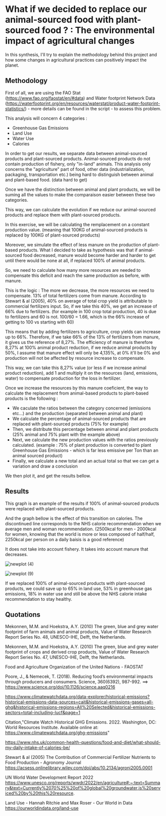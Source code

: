 # What if we decided to replace our animal-sourced food with plant-sourced food ? : The environmental impact of agricultural changes

In this synthesis, I'll try to explain the methodology behind this project and how some changes in agricultural practices can positively impact the planet.

## Methodology

First of all, we are using the FAO Stat (https://www.fao.org/faostat/en/#data) and Water footprint Network Data (https://waterfootprint.org/en/resources/waterstat/product-water-footprint-statistics/) - more details can be found in the script - to assess this problem.

This analysis will concern 4 categories :

- Greenhouse Gas Emissions
- Land Use
- Water Use
- Calories

In order to get our results, we separate data between animal-sourced products and plant-sourced products.
Animal-sourced products do not contain production of fishery, only "in-land" animals.
This analysis only concerns the "agriculture" part of food, other data (industrialization, packaging, transportation etc.) being hard to distinguish between animal and plant-based food. (data hard to get)

Once we have the distinction between animal and plant products, we will be suming all the values to make the comparaison easier between these two categories.

This way, we can calculate the evolution if we reduce our animal-sourced products and replace them with plant-sourced products.

In this exercise, we will be calculating the remplacement on a constant production value. (meaning that 100KG of animal-sourced products is replaced by 100KG of plant-sourced products)

Moreover, we simulate the effect of less manure on the production of plant-based products.
What I decided to take as hypothesis was that if animal-sourced food decreased, manure would become harder and harder to get until there would be none at all, if replaced 100% of animal products.

So, we need to calculate how many more resources are needed to compensate this deficit and reach the same production as before, with manure.

This is the logic : The more we decrease, the more resources we need to compensate.
13% of total fertilizers come from manure.
According to Stewart & al (2005), 40% on average of total crop yield is attributable to commercial fertilizers input.
So, if we take this 40%, we get an increase of 66% due to fertilizers. (for example in 100 crop total production, 40 is due to fertilizers and 60 is not. 100/60 = 1.66, which is the 66% increase of getting to 100 vs starting with 60)

This means that by adding fertilizers to agriculture, crop yields can increase up to 66%.
Therefore, if we take 66% of the 13% of fertilizers from manure, it gives us the reference of 8,27%.
The efficiency of manure is therefore 8,27% at 100% animal product reduction, if we reduce animal products by 50%, I assume that manure effect will only be 4,135%, at 0% it'll be 0% and production will not be affected by resource increase to compensate.

This way, we can take this 8,27% value (or less if we increase animal product reduction), add 1 and multiply it on the resources (land, emissions, water) to compensate production for the loss in fertilizer. 

Once we increase the resources by this manure coeficient, the way to calculate the replacement from animal-based products to plant-based products is the following :

- We caculate the ratios between the category concerned (emissions etc...) and the production (separated between animal and plant)
- We calculate the percentage of animal-sourced products that are replaced with plant-sourced products (75% for example)
- Then, we distribute this percentage between animal and plant products (25% animal and 75% plant with the example above)
- Next, we calculate the new production values with the ratios previously calculated. (example : 75% of plant production is converted to plant Greenhouse Gas Emissions - which is far less emissive per Ton than an animal sourced product)
- Finally, we calculate a new total and an actual total so that we can get a variation and draw a conclusion

We then plot it, and get the results bellow.

## Results

This graph is an example of the results if 100% of animal-sourced products were replaced with plant-sourced products.

And the graph bellow is the effect of this transition on calories. The discontinued line corresponds to the NHS calorie recommendation when we average men and woman recommendation. (2500kcal for men - 2000kcal for women, knowing that the world is more or less composed of half/half, 2250kcal per person on a daily baisis is a good reference)

It does not take into account fishery.
It takes into account manure that decreases.

![newplot (4)](https://user-images.githubusercontent.com/117353586/199954203-fa4443f9-16f2-48e5-883f-26e5073bd602.png)

![newplot (9)](https://user-images.githubusercontent.com/117353586/199956152-cae4ea1d-8a5a-47c7-98c7-e43b243d0078.png)

If we replaced 100% of animal-sourced products with plant-sourced products, we could save up to 65% in land use, 53% in greenhouse gas emissions, 18% in water use and still be above the NHS calorie intake recommendation to stay healthy.

## Quotations

Mekonnen, M.M. and Hoekstra, A.Y. (2010) The green, blue and grey water footprint of farm animals and animal products, Value of Water Research Report Series No. 48, UNESCO-IHE, Delft, the Netherlands.

Mekonnen, M.M. and Hoekstra, A.Y. (2010) The green, blue and grey water footprint of crops and derived crop products, Value of Water Research Report Series No. 47, UNESCO-IHE, Delft, the Netherlands.

Food and Agriculture Organization of the United Nations - FAOSTAT

Poore, J., & Nemecek, T. (2018). Reducing food’s environmental impacts through producers and consumers. Science, 360(6392), 987-992. ==> https://www.science.org/doi/10.1126/science.aaq0216

https://www.climatewatchdata.org/data-explorer/historical-emissions?historical-emissions-data-sources=cait&historical-emissions-gases=all-ghg&historical-emissions-regions=All%20Selected&historical-emissions-sectors=total-including-lucf&page=1

Citation,"Climate Watch Historical GHG Emissions. 2022. Washington, DC: World Resources Institute. Available online at: https://www.climatewatchdata.org/ghg-emissions"

https://www.nhs.uk/common-health-questions/food-and-diet/what-should-my-daily-intake-of-calories-be/

Stewart & al (2005) The Contribution of Commercial Fertilizer Nutrients to Food Production - Agronomy Journal
https://acsess.onlinelibrary.wiley.com/doi/abs/10.2134/agronj2005.0001

UN World Water Development Report 2022
https://www.unesco.org/reports/wwdr/2022/en/agriculture#:~:text=Summary&text=Currently%2070%25%20of%20global%20groundwater,is%20serviced%20by%20this%20resource.

Land Use - Hannah Ritchie and Max Roser - Our World in Data
https://ourworldindata.org/land-use
